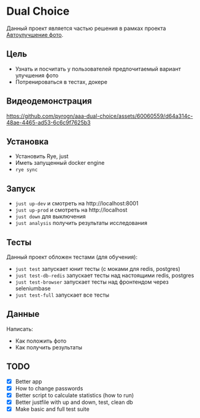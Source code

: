 # Dual Choice

Данный проект является частью решения в рамках проекта [Автоулучшение фото](https://github.com/pyrogn/aaa-image-enhancement).

## Цель

- Узнать и посчитать у пользователей предпочитаемый вариант улучшения фото
- Потренироваться в тестах, докере

## Видеодемонстрация

https://github.com/pyrogn/aaa-dual-choice/assets/60060559/d64a314c-48ae-4465-ad53-6c6c9f7625b3

## Установка

- Установить Rye, just
- Иметь запущенный docker engine
- `rye sync`

## Запуск

- `just up-dev` и смотреть на http://localhost:8001
- `just up-prod` и смотреть на http://localhost
- `just down` для выключения
- `just analysis` получить результаты исследования

## Тесты

Данный проект обложен тестами (для обучения):
- `just test` запускает юнит тесты (с моками для redis, postgres)
- `just test-db-redis` запускает тесты над настоящими redis, postgres
- `just test-browser` запускает тесты над фронтендом через seleniumbase
- `just test-full` запускает все тесты

## Данные

Написать:
- Как положить фото
- Как получить результаты

## TODO

- [x] Better app
- [x] How to change passwords
- [x] Better script to calculate statistics (how to run)
- [x] Better justfile with up and down, test, clean db
- [x] Make basic and full test suite
